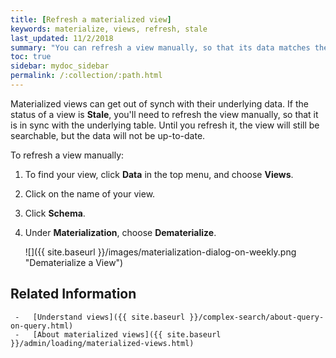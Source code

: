 ```yaml
---
title: [Refresh a materialized view]
keywords: materialize, views, refresh, stale
last_updated: 11/2/2018
summary: "You can refresh a view manually, so that its data matches the data in its underlying tables."
toc: true
sidebar: mydoc_sidebar
permalink: /:collection/:path.html
---
```


Materialized views can get out of synch with their underlying data. If the status of a view is **Stale**, you'll need to refresh the view manually, so that it is in sync with the underlying table. Until you refresh it, the view will still be searchable, but the data will not be up-to-date.

To refresh a view manually:

1. To find your view, click **Data** in the top menu, and choose **Views**.

2. Click on the name of your view.

3. Click **Schema**.

4. Under **Materialization**, choose **Dematerialize**.

     ![]({{ site.baseurl }}/images/materialization-dialog-on-weekly.png "Dematerialize a View")

## Related Information

     -   [Understand views]({{ site.baseurl }}/complex-search/about-query-on-query.html)  
     -   [About materialized views]({{ site.baseurl }}/admin/loading/materialized-views.html)
